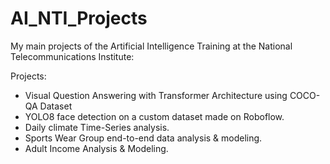 # AI_NTI_Projects

My main projects of the Artificial Intelligence Training at the National Telecommunications Institute:

Projects:

- Visual Question Answering with Transformer Architecture using COCO-QA Dataset
- YOLO8 face detection on a custom dataset made on Roboflow.
- Daily climate Time-Series analysis.
- Sports Wear Group end-to-end data analysis & modeling.
- Adult Income Analysis & Modeling.
